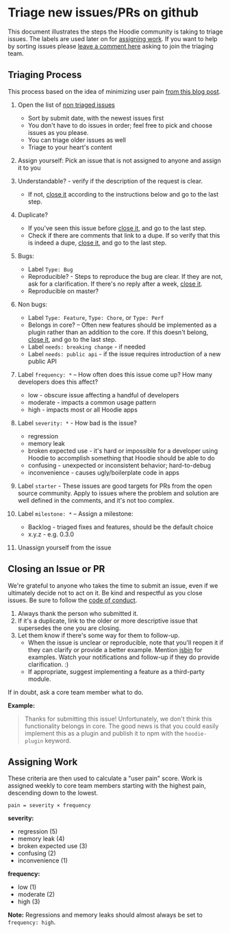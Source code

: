 # Triage new issues/PRs on github

This document illustrates the steps the Hoodie community is taking to triage issues. The labels are used later on for [assigning work](#assigning-work). If you want to help by sorting issues please [leave a comment here](https://github.com/hoodiehq/discussion/issues/50) asking to join the triaging team.

## Triaging Process

This process based on the idea of minimizing user pain
[from this blog post](http://www.lostgarden.com/2008/05/improving-bug-triage-with-user-pain.html).

1. Open the list of [non triaged issues](https://github.com/organizations/hoodiehq/dashboard/issues/repos?direction=desc&milestone=none&page=1&sort=created&state=open)
    * Sort by submit date, with the newest issues first
    * You don't have to do issues in order; feel free to pick and choose issues as you please.
    * You can triage older issues as well
    * Triage to your heart's content
1. Assign yourself: Pick an issue that is not assigned to anyone and assign it to you

1. Understandable? - verify if the description of the request is clear.
    * If not, [close it][] according to the instructions below and go to the last step.
1. Duplicate?
    * If you've seen this issue before [close it][], and go to the last step.
    * Check if there are comments that link to a dupe. If so verify that this is indeed a dupe, [close it][], and go to the last step.
1. Bugs:
    * Label `Type: Bug`
    * Reproducible? - Steps to reproduce the bug are clear. If they are not, ask for a clarification. If there's no reply after a week, [close it][].
    * Reproducible on master?

1. Non bugs:
    * Label `Type: Feature`, `Type: Chore`, or `Type: Perf`
    * Belongs in core? – Often new features should be implemented as a plugin rather than an addition to the core.
      If this doesn't belong, [close it][], and go to the last step.
    * Label `needs: breaking change` - if needed
    * Label `needs: public api` - if the issue requires introduction of a new public API
1. Label `frequency: *` – How often does this issue come up? How many developers does this affect?
    * low - obscure issue affecting a handful of developers
    * moderate - impacts a common usage pattern
    * high - impacts most or all Hoodie apps
1. Label `severity: *` - How bad is the issue?
    * regression
    * memory leak
    * broken expected use - it's hard or impossible for a developer using Hoodie to accomplish something that Hoodie should be able to do
    * confusing - unexpected or inconsistent behavior; hard-to-debug
    * inconvenience - causes ugly/boilerplate code in apps
1. Label `starter` - These issues are good targets for PRs from the open source community. Apply to issues where the problem and solution are well defined in the comments, and it's not too complex.

1. Label `milestone: *` – Assign a milestone:
   * Backlog - triaged fixes and features, should be the default choice
   * x.y.z - e.g. 0.3.0


1. Unassign yourself from the issue

## Closing an Issue or PR

We're grateful to anyone who takes the time to submit an issue, even if we ultimately decide not to act on it.
Be kind and respectful as you close issues. Be sure to follow the [code of conduct][].

1. Always thank the person who submitted it.
1. If it's a duplicate, link to the older or more descriptive issue that supersedes the one you are closing.
1. Let them know if there's some way for them to follow-up.
    * When the issue is unclear or reproducible, note that you'll reopen it if they can clarify or provide a better example. Mention [jsbin](https://jsbin.com) for examples. Watch your notifications and follow-up if they do provide clarification. :)
    * If appropriate, suggest implementing a feature as a third-party module.

If in doubt, ask a core team member what to do.

**Example:**

> Thanks for submitting this issue!
> Unfortunately, we don't think this functionality belongs in core.
> The good news is that you could easily implement this as a plugin and publish it to npm with the `hoodie-plugin` keyword.


## Assigning Work

These criteria are then used to calculate a "user pain" score.
Work is assigned weekly to core team members starting with the highest pain, descending down to the lowest.

```
pain = severity × frequency
```

**severity:**

- regression (5)
- memory leak (4)
- broken expected use (3)
- confusing (2)
- inconvenience (1)

**frequency:**

- low (1)
- moderate (2)
- high (3)

**Note:** Regressions and memory leaks should almost always be set to `frequency: high`.

[close it]: #closing-an-issue-or-pr
[code of conduct]: http://hood.ie/code-of-conduct.html
